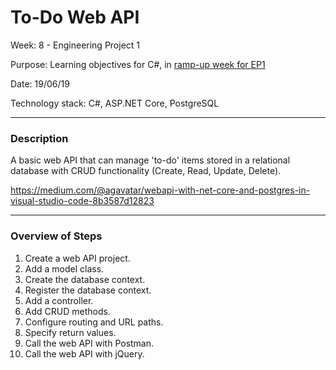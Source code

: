 # To-Do Web API

Week: 8 - Engineering Project 1

Purpose: Learning objectives for C#, in [ramp-up week for EP1](<https://github.com/makersacademy/course/blob/master/engineering_projects/csharp/learning_objectives.md>)

Date: 19/06/19

Technology stack: C#, ASP.NET Core, PostgreSQL

--------------
### Description
A basic web API that can manage 'to-do' items stored in a relational database with CRUD functionality (Create, Read, Update, Delete).

https://medium.com/@agavatar/webapi-with-net-core-and-postgres-in-visual-studio-code-8b3587d12823

--------------
### Overview of Steps

1. Create a web API project.
2. Add a model class.
3. Create the database context.
4. Register the database context.
5. Add a controller.
6. Add CRUD methods.
7. Configure routing and URL paths.
8. Specify return values.
9. Call the web API with Postman.
10. Call the web API with jQuery.
